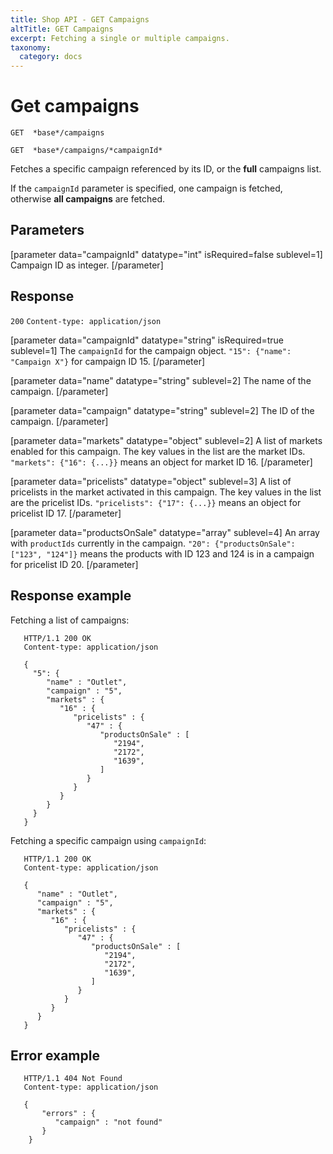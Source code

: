 ```yaml
---
title: Shop API - GET Campaigns
altTitle: GET Campaigns
excerpt: Fetching a single or multiple campaigns.
taxonomy:
  category: docs
---
```


# Get campaigns

```text
GET  *base*/campaigns
```

```text
GET  *base*/campaigns/*campaignId*
```

Fetches a specific campaign referenced by its ID, or the **full** campaigns list.

If the `campaignId` parameter is specified, one campaign is fetched, otherwise **all campaigns** are fetched.

## Parameters

[parameter data="campaignId" datatype="int" isRequired=false sublevel=1]
Campaign ID as integer.
[/parameter]

## Response
`200` `Content-type: application/json`

[parameter data="campaignId" datatype="string" isRequired=true sublevel=1]
The ``campaignId`` for the campaign object.
``"15": {"name": "Campaign X"}`` for campaign ID 15.
[/parameter]

[parameter data="name" datatype="string" sublevel=2]
The name of the campaign.
[/parameter]

[parameter data="campaign" datatype="string" sublevel=2]
The ID of the campaign.
[/parameter]

[parameter data="markets" datatype="object" sublevel=2]
A list of markets enabled for this campaign. The key values in the list are the market IDs.
``"markets": {"16": {...}}`` means an object for market ID 16.
[/parameter]

[parameter data="pricelists" datatype="object" sublevel=3]
A list of pricelists in the market activated in this campaign. The key values in the list are the pricelist IDs.
``"pricelists": {"17": {...}}`` means an object for pricelist ID 17.
[/parameter]

[parameter data="productsOnSale" datatype="array" sublevel=4]
An array with ``productIds`` currently in the campaign.
``"20": {"productsOnSale": ["123", "124"]}`` means the products with ID 123 and 124 is in a campaign for pricelist ID 20.
[/parameter]


## Response example

Fetching a list of campaigns:

```http
   HTTP/1.1 200 OK
   Content-type: application/json

   {
     "5": {
        "name" : "Outlet",
        "campaign" : "5",
        "markets" : {
           "16" : {
              "pricelists" : {
                 "47" : {
                    "productsOnSale" : [
                       "2194",
                       "2172",
                       "1639",
                    ]
                 }
              }
           }
        }
     }
   }
```

Fetching a specific campaign using `campaignId`:

```http
   HTTP/1.1 200 OK
   Content-type: application/json

   {
      "name" : "Outlet",
      "campaign" : "5",
      "markets" : {
         "16" : {
            "pricelists" : {
               "47" : {
                  "productsOnSale" : [
                     "2194",
                     "2172",
                     "1639",
                  ]
               }
            }
         }
      }
   }
```

## Error example

```http
   HTTP/1.1 404 Not Found
   Content-type: application/json

   {
       "errors" : {
          "campaign" : "not found"
       }
    }
```
